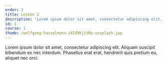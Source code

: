 ```yaml
---
order: 2
title: Lesson 2
description: 'Lorem ipsum dolor sit amet, consectetur adipiscing elit. Aliquam suscipit bibendum ex nec interdum.'
id: 1
course: 1
thumb: /wolfgang-hasselmann-i4IdXKjjVKo-unsplash.jpg
---
```

Lorem ipsum dolor sit amet, consectetur adipiscing elit. Aliquam suscipit bibendum ex nec interdum. Phasellus erat erat, hendrerit quis pretium eu, aliquet nec orci.
